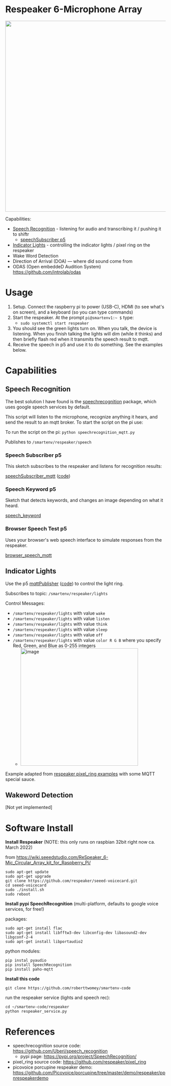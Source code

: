 # Respeaker 6-Microphone Array
<img src="https://user-images.githubusercontent.com/1598545/157468792-177624b7-5c33-4fd7-a845-4401881f29e2.png" width=600>

Capabilities:
- [Speech Recognition](#speech-recognition) - listening for audio and transcribing it / pushing it to shiftr
  - [speechSubscriber p5](#speech-subscriber-p5)
- [Indicator Lights](#indicator-lights) - controlling the indicator lights / pixel ring on the respeaker
- Wake Word Detection
- Direction of Arrival (DOA) — where did sound come from
- ODAS (Open embeddeD Audition System) https://github.com/introlab/odas

# Usage

1. Setup. Connect the raspberry pi to power (USB-C), HDMI (to see what's on screen), and a keyboard (so you can type commands)
2. Start the respeaker. At the prompt `pi@smartenv1:~ $` type: 
   - `sudo systemctl start respeaker`
3. You should see the green lights turn on. When you talk, the device is listening. When you finish talking the lights will dim (while it thinks) and then briefly flash red when it transmits the speech result to mqtt. 
4. Receive the speech in p5 and use it to do something. See the examples below.

# Capabilities

## Speech Recognition
The best solution I have found is the [speechrecognition](https://pypi.org/project/SpeechRecognition/) package, which uses google speech services by default.

This script will listen to the microphone, recognize anything it hears, and send the result to an mqtt broker. To start the script on the pi use:

To run the script on the pi: 
`python speechrecognition_mqtt.py`

Publishes to `/smartenv/respeaker/speech`

### Speech Subscriber p5
This sketch subscribes to the respeaker and listens for recognition results:

[speechSubscriber_mqtt](https://editor.p5js.org/robert.twomey/full/9rzxlO4Qs) ([code](https://editor.p5js.org/robert.twomey/sketches/9rzxlO4Qs))

### Speech Keyword p5
Sketch that detects keywords, and changes an image depending on what it heard.

[speech_keyword](https://editor.p5js.org/robert.twomey/sketches/R31baBcqH)

### Browser Speech Test p5
Uses your browser's web speech interface to simulate responses from the respeaker.

[browser_speech_mqtt](https://editor.p5js.org/robert.twomey/sketches/2whB_as1H)

## Indicator Lights
Use the p5 [mqttPublisher](https://editor.p5js.org/robert.twomey/full/CEXVmsCBS) ([code](https://editor.p5js.org/robert.twomey/sketches/CEXVmsCBS)) to control the light ring.

Subscribes to topic: `/smartenv/respeaker/lights`

Control Messages:
  - `/smartenv/respeaker/lights` with value `wake`
  - `/smartenv/respeaker/lights` with value `listen`
  - `/smartenv/respeaker/lights` with value `think`
  - `/smartenv/respeaker/lights` with value `sleep`
  - `/smartenv/respeaker/lights` with value `off`
  - `/smartenv/respeaker/lights` with value `color R G B` where you specify Red, Green, and Blue as 0-255 integers
    - <img width="369" alt="image" src="https://user-images.githubusercontent.com/1598545/155913062-76b7b920-d800-406c-818c-178ca0fb44b7.png">


Example adapted from [respeaker pixel_ring examples](https://github.com/respeaker/pixel_ring/blob/master/examples/respeaker_4mic_array.py) with some MQTT special sauce.


## Wakeword Detection
[Not yet implemented]

# Software Install

__Install Respeaker__
(NOTE: this only runs on raspbian 32bit right now ca. March 2022)

from https://wiki.seeedstudio.com/ReSpeaker_6-Mic_Circular_Array_kit_for_Raspberry_Pi/

```
sudo apt-get update
sudo apt-get upgrade
git clone https://github.com/respeaker/seeed-voicecard.git
cd seeed-voicecard
sudo ./install.sh   
sudo reboot
```

__Install pypi SpeechRecognition__
(multi-platform, defaults to google voice services, for free!)

packages: 
```
sudo apt-get install flac
sudo apt-get install libfftw3-dev libconfig-dev libasound2-dev libgconf-2-4
sudo apt-get install libportaudio2
```

python modules:
```
pip instal pyaudio
pip install SpeechRecognition
pip install paho-mqtt
```

__Install this code__
```
git clone https://github.com/roberttwomey/smartenv-code
```

run the respeaker service (lights and speech rec):
```
cd ~/smartenv-code/respeaker
python respeaker_service.py
```

# References
- speechrecognition source code: https://github.com/Uberi/speech_recognition
  - pypi page: https://pypi.org/project/SpeechRecognition/
- pixel_ring source code: https://github.com/respeaker/pixel_ring
- picovoice porcupine respeaker demo: https://github.com/Picovoice/porcupine/tree/master/demo/respeaker/ppnrespeakerdemo
